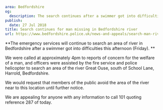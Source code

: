```yaml
area: Bedfordshire
og:
  description: The search continues after a swimmer got into difficulties in the river Great Ouse this afternoon (Friday).
publish:
  date: 27 Jul 2018
title: Search continues for man missing in Bedfordshire river
url: https://www.bedfordshire.police.uk/news-and-appeals/search-man-river-july2018
```

**The emergency services will continue to search an area of river in Bedfordshire after a swimmer got into difficulties this afternoon (Friday). **

We were called at approximately 4pm to reports of concern for the welfare of a man, and officers were assisted by the fire service and police helicopter to search an area of the river Great Ouse, south of School Lane, Harrold, Bedfordshire.

We would request that members of the public avoid the area of the river near to this location until further notice.

We are appealing for anyone with any information to call 101 quoting reference 287 of today.

